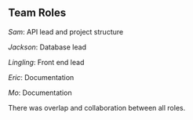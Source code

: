 ## Team Roles
*Sam*: API lead and project structure

*Jackson*: Database lead

*Lingling*: Front end lead

*Eric*: Documentation

*Mo*: Documentation

There was overlap and collaboration between all roles.